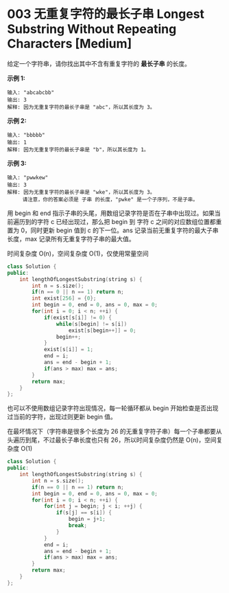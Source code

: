 # 003 无重复字符的最长子串 Longest Substring Without Repeating Characters [Medium]

给定一个字符串，请你找出其中不含有重复字符的 **最长子串** 的长度。

**示例 1:**

```
输入: "abcabcbb"
输出: 3 
解释: 因为无重复字符的最长子串是 "abc"，所以其长度为 3。
```

**示例 2:**

```
输入: "bbbbb"
输出: 1
解释: 因为无重复字符的最长子串是 "b"，所以其长度为 1。
```

**示例 3:**

```
输入: "pwwkew"
输出: 3
解释: 因为无重复字符的最长子串是 "wke"，所以其长度为 3。
     请注意，你的答案必须是 子串 的长度，"pwke" 是一个子序列，不是子串。
```



用 begin 和 end 指示子串的头尾，用数组记录字符是否在子串中出现过。如果当前遍历到的字符 c 已经出现过，那么把 begin 到 字符 c 之间的对应数组位置都重置为 0，同时更新 begin 值到 c 的下一位。ans 记录当前无重复字符的最大子串长度，max 记录所有无重复字符子串的最大值。

时间复杂度 O(n)，空间复杂度 O(1)，仅使用常量空间

```c++
class Solution {
public:
    int lengthOfLongestSubstring(string s) {
        int n = s.size();
        if(n == 0 || n == 1) return n;
        int exist[256] = {0};
        int begin = 0, end = 0, ans = 0, max = 0;
        for(int i = 0; i < n; ++i) {           
            if(exist[s[i]] != 0) {
                while(s[begin] != s[i])
                    exist[s[begin++]] = 0;
                begin++;              
            }
            exist[s[i]] = 1;
            end = i;
            ans = end - begin + 1;
            if(ans > max) max = ans;
        }
        return max;
    }
};
```



也可以不使用数组记录字符出现情况，每一轮循环都从 begin 开始检查是否出现过当前的字符，出现过则更新 begin 值。

在最坏情况下（字符串是很多个长度为 26 的无重复字符子串）每一个子串都要从头遍历到尾，不过最长子串长度也只有 26，所以时间复杂度仍然是 O(n)，空间复杂度 O(1)

```c++
class Solution {
public:
    int lengthOfLongestSubstring(string s) {
        int n = s.size();
        if(n == 0 || n == 1) return n;
        int begin = 0, end = 0, ans = 0, max = 0;
        for(int i = 0; i < n; ++i) {           
            for(int j = begin; j < i; ++j) {
                if(s[j] == s[i]) {
                    begin = j+1;
                    break;
                }
            }
            end = i;
            ans = end - begin + 1;
            if(ans > max) max = ans;
        }
        return max;
    }
};
```


